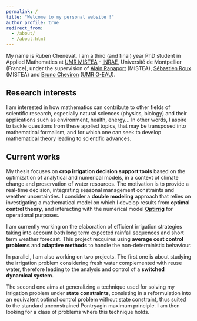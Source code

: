 ```yaml
---
permalink: /
title: "Welcome to my personal website !"
author_profile: true
redirect_from: 
  - /about/
  - /about.html
---
```


My name is Ruben Chenevat, I am a third (and final) year PhD student in Applied Mathematics at [UMR MISTEA](https://eng-mistea.montpellier.hub.inrae.fr/) - [INRAE](https://www.inrae.fr/en), Université de Montpellier (France), under the supervision of [Alain Rapaport](https://sites.google.com/site/alainrapaport/) (MISTEA), [Sébastien Roux](https://www.researchgate.net/profile/Sebastien-Roux-2) (MISTEA) and [Bruno Cheviron](https://www.researchgate.net/profile/Bruno-Cheviron) ([UMR G-EAU](https://www.g-eau.fr/index.php/en/)).


Research interests
------
I am interested in how mathematics can contribute to other fields of scientific research, especially natural sciences (physics, biology) and their applications such as environment, health, energy... In other words, I aspire to tackle questions from these applied topics, that may be transposed into mathematical formalism, and for which one can seek to develop mathematical theory leading to scientific advances.

Current works
------
My thesis focuses on <strong>crop irrigation decision support tools</strong> based on the optimization of analytical and numerical models, in a context of climate change and preservation of water resources. The motivation is to provide a real-time decision, integrating seasonal management constraints and weather uncertainties. I consider a <strong>double modeling</strong> approach that relies on investigating a mathematical model on which I develop results from <strong>optimal control theory</strong>, and interacting with the numerical model <strong>[Optirrig](https://www.g-eau.fr/index.php/en/productions/software/item/1036-optirrig-generation-analyse-et-optimisation-de-scenarios-d-irrigation-pour-les-cultures)</strong> for operational purposes.

I am currently working on the elaboration of efficient irrigation strategies taking into account both long term expected rainfall sequences and short term weather forecast. This project recquires using <strong>average cost control problems</strong> and <strong>adaptive methods</strong> to handle the non-deterministic behaviour.

In parallel, I am also working on two projects. The first one is about studying the irrigation problem considering fresh water complemented with reuse water, therefore leading to the analysis and control of a <strong>switched dynamical system</strong>.

The second one aims at generalizing a technique used for solving my irrigation problem under <strong>state constraints</strong>, consisting in a reformulation into an equivalent optimal control problem without state constraint, thus suited to the standard unconstrained Pontryagin maximum principle. I am then looking for a class of problems where this technique holds.

<br>
<br>

<!-- 
<a href="https://clustrmaps.com/site/1c3ra"  title="ClustrMaps"><img src="//www.clustrmaps.com/map_v2.png?d=mmflKL93Gk4iTGypn7_wFk6lxuq0T-dkTNkY0z2VKzw&cl=ffffff" /></a>
-->

